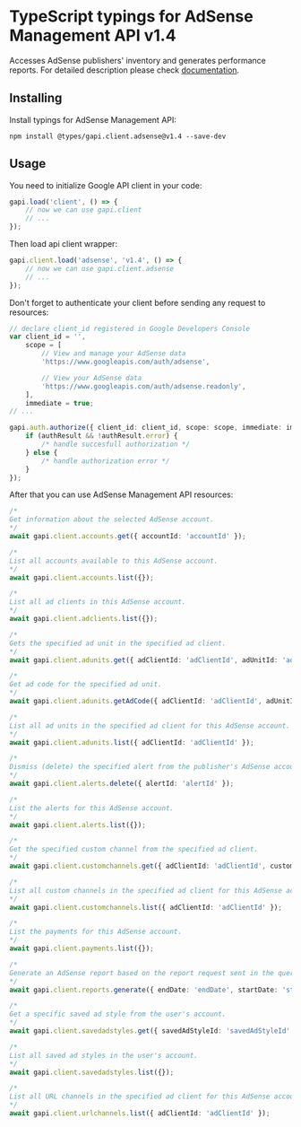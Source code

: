 # TypeScript typings for AdSense Management API v1.4

Accesses AdSense publishers' inventory and generates performance reports.
For detailed description please check [documentation](https://developers.google.com/adsense/management/).

## Installing

Install typings for AdSense Management API:

```
npm install @types/gapi.client.adsense@v1.4 --save-dev
```

## Usage

You need to initialize Google API client in your code:

```typescript
gapi.load('client', () => {
    // now we can use gapi.client
    // ...
});
```

Then load api client wrapper:

```typescript
gapi.client.load('adsense', 'v1.4', () => {
    // now we can use gapi.client.adsense
    // ...
});
```

Don't forget to authenticate your client before sending any request to resources:

```typescript
// declare client_id registered in Google Developers Console
var client_id = '',
    scope = [
        // View and manage your AdSense data
        'https://www.googleapis.com/auth/adsense',

        // View your AdSense data
        'https://www.googleapis.com/auth/adsense.readonly',
    ],
    immediate = true;
// ...

gapi.auth.authorize({ client_id: client_id, scope: scope, immediate: immediate }, (authResult) => {
    if (authResult && !authResult.error) {
        /* handle succesfull authorization */
    } else {
        /* handle authorization error */
    }
});
```

After that you can use AdSense Management API resources:

```typescript
/* 
Get information about the selected AdSense account.  
*/
await gapi.client.accounts.get({ accountId: 'accountId' });

/* 
List all accounts available to this AdSense account.  
*/
await gapi.client.accounts.list({});

/* 
List all ad clients in this AdSense account.  
*/
await gapi.client.adclients.list({});

/* 
Gets the specified ad unit in the specified ad client.  
*/
await gapi.client.adunits.get({ adClientId: 'adClientId', adUnitId: 'adUnitId' });

/* 
Get ad code for the specified ad unit.  
*/
await gapi.client.adunits.getAdCode({ adClientId: 'adClientId', adUnitId: 'adUnitId' });

/* 
List all ad units in the specified ad client for this AdSense account.  
*/
await gapi.client.adunits.list({ adClientId: 'adClientId' });

/* 
Dismiss (delete) the specified alert from the publisher's AdSense account.  
*/
await gapi.client.alerts.delete({ alertId: 'alertId' });

/* 
List the alerts for this AdSense account.  
*/
await gapi.client.alerts.list({});

/* 
Get the specified custom channel from the specified ad client.  
*/
await gapi.client.customchannels.get({ adClientId: 'adClientId', customChannelId: 'customChannelId' });

/* 
List all custom channels in the specified ad client for this AdSense account.  
*/
await gapi.client.customchannels.list({ adClientId: 'adClientId' });

/* 
List the payments for this AdSense account.  
*/
await gapi.client.payments.list({});

/* 
Generate an AdSense report based on the report request sent in the query parameters. Returns the result as JSON; to retrieve output in CSV format specify "alt=csv" as a query parameter.  
*/
await gapi.client.reports.generate({ endDate: 'endDate', startDate: 'startDate' });

/* 
Get a specific saved ad style from the user's account.  
*/
await gapi.client.savedadstyles.get({ savedAdStyleId: 'savedAdStyleId' });

/* 
List all saved ad styles in the user's account.  
*/
await gapi.client.savedadstyles.list({});

/* 
List all URL channels in the specified ad client for this AdSense account.  
*/
await gapi.client.urlchannels.list({ adClientId: 'adClientId' });
```
